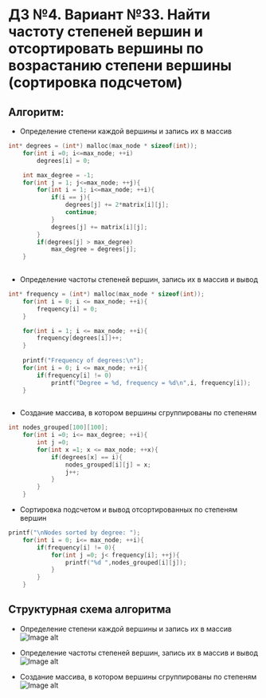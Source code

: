 # ДЗ №4. Вариант №33. Найти частоту степеней вершин и отсортировать вершины по возрастанию степени вершины (сортировка подсчетом)

## Алгоритм:
- Определение степени каждой вершины и запись их в массив
``` c
int* degrees = (int*) malloc(max_node * sizeof(int)); 
    for(int i =0; i<=max_node; ++i) 
        degrees[i] = 0;

    int max_degree = -1; 
    for(int j = 1; j<=max_node; ++j){ 
        for(int i = 1; i<=max_node; ++i){
            if(i == j){
                degrees[j] += 2*matrix[i][j]; 
                continue;
            }
            degrees[j] += matrix[i][j];
        }
        if(degrees[j] > max_degree) 
            max_degree = degrees[j];
    }
    
```
- Определение частоты степеней вершин, запись их в массив и вывод
``` c
int* frequency = (int*) malloc(max_node * sizeof(int)); 
    for(int i = 0; i <= max_node; ++i){
        frequency[i] = 0;
    }

    for(int i = 1; i <= max_node; ++i){
        frequency[degrees[i]]++;
    }
    
    printf("Frequency of degrees:\n");
    for(int i = 0; i <= max_node; ++i){
        if(frequency[i] != 0)
            printf("Degree = %d, frequency = %d\n",i, frequency[i]);
    }
    
```
- Создание массива, в котором вершины сгруппированы по степеням
``` c
int nodes_grouped[100][100];
    for(int i =0; i<= max_degree; ++i){ 
        int j =0;
        for(int x =1; x <= max_node; ++x){
            if(degrees[x] == i){
                nodes_grouped[i][j] = x;
                j++;
            }
        }
    }
```

- Сортировка подсчетом и вывод отсортированных по степеням вершин
``` c
printf("\nNodes sorted by degree: ");
    for(int i = 0; i<= max_node; ++i){
        if(frequency[i] != 0){
            for(int j =0; j< frequency[i]; ++j){
                printf("%d ",nodes_grouped[i][j]);
            }
        }
    }
```
## Структурная схема алгоритма 
- Определение степени каждой вершины и запись их в массив
![Image alt](https://github.com/AlexKreyd/DZ4/blob/main/scheme1.png)

- Определение частоты степеней вершин, запись их в массив и вывод 
![Image alt](https://github.com/AlexKreyd/DZ4/blob/main/scheme2.png)

- Создание массива, в котором вершины сгруппированы по степеням
![Image alt](https://github.com/AlexKreyd/DZ4/blob/main/scheme3.png)

